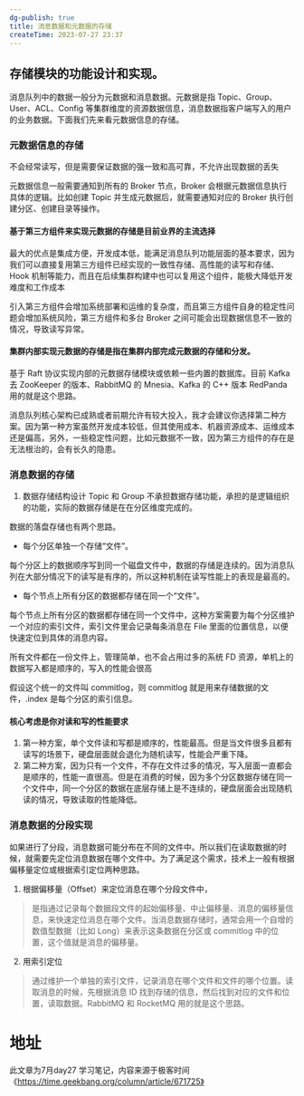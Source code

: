 ```yaml
---
dg-publish: true
title: 消息数据和元数据的存储
createTime: 2023-07-27 23:37  
---
```


## 存储模块的功能设计和实现。

消息队列中的数据一般分为元数据和消息数据。元数据是指 Topic、Group、User、ACL、Config 等集群维度的资源数据信息，消息数据指客户端写入的用户的业务数据。下面我们先来看元数据信息的存储。

### 元数据信息的存储
不会经常读写，但是需要保证数据的强一致和高可靠，不允许出现数据的丢失

元数据信息一般需要通知到所有的 Broker 节点，Broker 会根据元数据信息执行具体的逻辑。比如创建 Topic 并生成元数据后，就需要通知对应的 Broker 执行创建分区、创建目录等操作。

#### 基于第三方组件来实现元数据的存储是目前业界的主流选择

最大的优点是集成方便，开发成本低，能满足消息队列功能层面的基本要求，因为我们可以直接复用第三方组件已经实现的一致性存储、高性能的读写和存储、Hook 机制等能力，而且在后续集群构建中也可以复用这个组件，能极大降低开发难度和工作成本

引入第三方组件会增加系统部署和运维的复杂度，而且第三方组件自身的稳定性问题会增加系统风险，第三方组件和多台 Broker 之间可能会出现数据信息不一致的情况，导致读写异常。

#### 集群内部实现元数据的存储是指在集群内部完成元数据的存储和分发。

基于 Raft 协议实现内部的元数据存储模块或依赖一些内置的数据库。目前 Kafka 去 ZooKeeper 的版本、RabbitMQ 的 Mnesia、Kafka 的 C++ 版本 RedPanda 用的就是这个思路。


消息队列核心架构已成熟或者前期允许有较大投入，我才会建议你选择第二种方案。因为第一种方案虽然开发成本较低，但其使用成本、机器资源成本、运维成本还是偏高，另外，一些稳定性问题，比如元数据不一致，因为第三方组件的存在是无法根治的，会有长久的隐患。

### 消息数据的存储

1. 数据存储结构设计
Topic 和 Group 不承担数据存储功能，承担的是逻辑组织的功能，实际的数据存储是在在分区维度完成的。

数据的落盘存储也有两个思路。
- 每个分区单独一个存储“文件”。

每个分区上的数据顺序写到同一个磁盘文件中，数据的存储是连续的。因为消息队列在大部分情况下的读写是有序的，所以这种机制在读写性能上的表现是最高的。

- 每个节点上所有分区的数据都存储在同一个“文件”。

每个节点上所有分区的数据都存储在同一个文件中，这种方案需要为每个分区维护一个对应的索引文件，索引文件里会记录每条消息在 File 里面的位置信息，以便快速定位到具体的消息内容。

所有文件都在一份文件上，管理简单，也不会占用过多的系统 FD 资源，单机上的数据写入都是顺序的，写入的性能会很高

假设这个统一的文件叫 commitlog，则 commitlog 就是用来存储数据的文件，.index 是每个分区的索引信息。


#### 核心考虑是你对读和写的性能要求

1. 第一种方案，单个文件读和写都是顺序的，性能最高。但是当文件很多且都有读写的场景下，硬盘层面就会退化为随机读写，性能会严重下降。
2. 第二种方案，因为只有一个文件，不存在文件过多的情况，写入层面一直都会是顺序的，性能一直很高。但是在消费的时候，因为多个分区数据存储在同一个文件中，同一个分区的数据在底层存储上是不连续的，硬盘层面会出现随机读的情况，导致读取的性能降低。

### 消息数据的分段实现

如果进行了分段，消息数据可能分布在不同的文件中。所以我们在读取数据的时候，就需要先定位消息数据在哪个文件中。为了满足这个需求，技术上一般有根据偏移量定位或根据索引定位两种思路。

1. 根据偏移量（Offset）来定位消息在哪个分段文件中，
> 是指通过记录每个数据段文件的起始偏移量、中止偏移量、消息的偏移量信息，来快速定位消息在哪个文件。当消息数据存储时，通常会用一个自增的数值型数据（比如 Long）来表示这条数据在分区或 commitlog 中的位置，这个值就是消息的偏移量。

2. 用索引定位
> 通过维护一个单独的索引文件，记录消息在哪个文件和文件的哪个位置。读取消息的时候，先根据消息 ID 找到存储的信息，然后找到对应的文件和位置，读取数据。RabbitMQ 和 RocketMQ 用的就是这个思路。





# 地址 

此文章为7月day27 学习笔记，内容来源于极客时间《https://time.geekbang.org/column/article/671725》